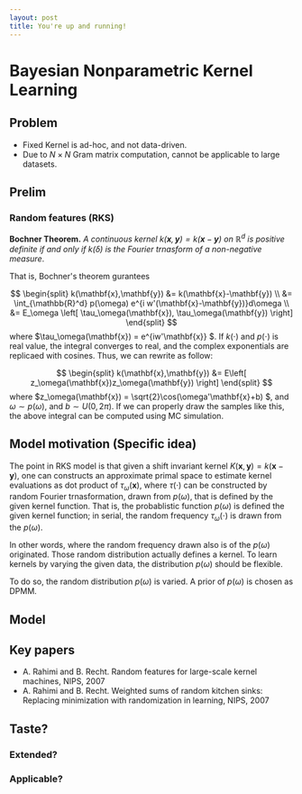 ```yaml
---
layout: post
title: You're up and running!
---
```


# Bayesian Nonparametric Kernel Learning 

## Problem 

* Fixed Kernel is ad-hoc, and not data-driven. 
* Due to $N\times N$ Gram matrix computation, cannot be applicable to large datasets. 

## Prelim 

### Random features (RKS)

__Bochner Theorem.__ _A continuous kernel $k(\mathbf{x},\mathbf{y}) = k(\mathbf{x}-\mathbf{y})$ on $\mathbb{R}^d$ is positive definite if and only if $k(\delta)$ is the Fourier trnasform of a non-negative measure_.

That is, Bochner's theorem gurantees 

$$ 
\begin{split}
k(\mathbf{x},\mathbf{y}) &= k(\mathbf{x}-\mathbf{y}) \\ 
&= \int_{\mathbb{R}^d} p(\omega) e^{i w'(\mathbf{x}-\mathbf{y})}d\omega \\ 
&= E_\omega \left[ \tau_\omega(\mathbf{x}), \tau_\omega(\mathbf{y}) \right]
\end{split}
$$
where $\tau_\omega(\mathbf{x}) = e^{iw'\mathbf{x}} $. If $k(\cdot)$ and $p(\cdot)$ is real value, the integral converges to real, and the complex exponentials are replicaed with cosines. Thus, we can rewrite as follow: 

$$ 
\begin{split}
k(\mathbf{x},\mathbf{y}) &= E\left[ z_\omega(\mathbf{x})z_\omega(\mathbf{y}) \right]
\end{split}
$$
where $z_\omega(\mathbf{x}) = \sqrt{2}\cos(\omega'\mathbf{x}+b) $, and $\omega \sim p(\omega)$, and $b \sim U(0,2\pi)$. If we can properly draw the samples like this, the above integral can be computed using MC simulation. 

## Model motivation (Specific idea)

The point in RKS model is that given a shift invariant kernel $K(\mathbf{x},\mathbf{y}) = k(\mathbf{x}-\mathbf{y})$, one can constructs an approximate primal space to estimate kernel evaluations as dot product of $\tau_\omega(\mathbf{x})$, where $\tau(\cdot)$ can be constructed by random Fourier trnasformation, drawn from $p(\omega)$, that is defined by the given kernel function. That is, the probablistic function $p(\omega)$ is defined the given kernel function; in serial, the random frequency $\tau_\omega(\cdot)$ is drawn from the $p(\omega)$. 

In other words, where the random frequency drawn also is of the $p(\omega)$ originated. Those random distribution actually defines a kernel. To learn kernels by varying the given data, the distribution $p(\omega)$ should be flexible. 

To do so, the random distribution $p(\omega)$ is varied. A prior of $p(\omega)$ is chosen as DPMM. 

## Model 

  


## Key papers
 
* A. Rahimi and B. Recht. Random features for large-scale kernel machines, NIPS, 2007
* A. Rahimi and B. Recht. Weighted sums of random kitchen sinks: Replacing minimization with randomization in learning, NIPS, 2007

## Taste?

### Extended? 

### Applicable? 